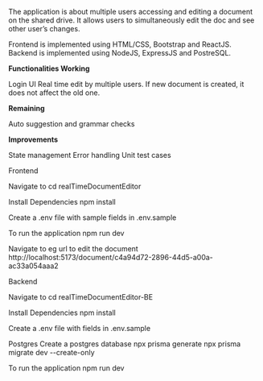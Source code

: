 The application is about multiple users accessing and editing a document on the shared drive. It allows users to simultaneously edit the doc and see other user’s changes.


Frontend is implemented using HTML/CSS, Bootstrap and ReactJS.
Backend is implemented using NodeJS, ExpressJS and PostreSQL.


**Functionalities Working**

Login UI 
Real time edit by multiple users.
If new document is created, it does not affect the old one.


**Remaining**

Auto suggestion and grammar checks



**Improvements**

State management
Error handling
Unit test cases


Frontend

Navigate to
cd realTimeDocumentEditor

Install Dependencies
npm install

Create a .env file with sample fields in .env.sample

To run the application
npm run dev

Navigate to eg url to edit the document
http://localhost:5173/document/c4a94d72-2896-44d5-a00a-ac33a054aaa2


Backend

Navigate to
cd realTimeDocumentEditor-BE

Install Dependencies
npm install

Create a .env file with fields in .env.sample

Postgres
Create a postgres database
npx prisma generate
npx prisma migrate dev --create-only

To run the application
npm run dev
